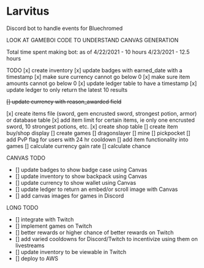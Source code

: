 # Larvitus
Discord bot to handle events for Bluechromed

LOOK AT GAMEBOI CODE TO UNDERSTAND CANVAS GENERATION

Total time spent making bot:
as of 4/22/2021 - 10 hours
4/23/2021 - 12.5 hours

TODO
[x] create inventory 
[x] update badges with earned_date with a timestamp
[x] make sure currency cannot go below 0
[x] make sure item amounts cannot go below 0
[x] update ledger table to have a timestamp
[x] update ledger to only return the latest 10 results

~~[] update currency with reason_awarded field~~

[x] create items file (sword, gem encrusted sword, strongest potion, armor) or database table
[x] add item limit for certain items, ie only one encrusted sword, 10 strongest potions, etc.
[x] create shop table
[] create item buy/shop display
[] create games
[] dragonslayer
[] mine
[] pickpocket
[] add PvP flag for users with 24 hr cooldown
[] add item functionality into games
[] calculate currency gain rate
[] calculate chance

CANVAS TODO
- [] update badges to show badge case using Canvas
- [] update inventory to show backpack using Canvas
- [] update currency to show wallet using Canvas
- [] update ledger to return an embed/or scroll image with Canvas
- [] add canvas images for games in Discord

LONG TODO
- [] integrate with Twitch
- [] implement games on Twitch
- [] better rewards or higher chance of better rewards on Twitch
- [] add varied cooldowns for Discord/Twitch to incentivize using them on livestreams
- [] update inventory to be viewable in Twitch
- [] deploy to AWS
